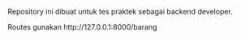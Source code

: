 <p align="left">Repository ini dibuat untuk tes praktek sebagai backend developer.</p>
<p align="left">Routes gunakan http://127.0.0.1:8000/barang</p>

